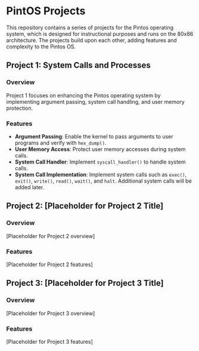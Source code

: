 # PintOS Projects 

This repository contains a series of projects for the Pintos operating system, which is designed for instructional purposes and runs on the 80x86 architecture. The projects build upon each other, adding features and complexity to the Pintos OS.

## Project 1: System Calls and Processes

### Overview
Project 1 focuses on enhancing the Pintos operating system by implementing argument passing, system call handling, and user memory protection.

### Features
- **Argument Passing**: Enable the kernel to pass arguments to user programs and verify with `hex_dump()`.
- **User Memory Access**: Protect user memory accesses during system calls.
- **System Call Handler**: Implement `syscall_handler()` to handle system calls.
- **System Call Implementation**: Implement system calls such as `exec()`, `exit()`, `write()`, `read()`, `wait()`, and `halt`. Additional system calls will be added later.

## Project 2: [Placeholder for Project 2 Title]

### Overview
[Placeholder for Project 2 overview]

### Features
[Placeholder for Project 2 features]

## Project 3: [Placeholder for Project 3 Title]

### Overview
[Placeholder for Project 3 overview]

### Features
[Placeholder for Project 3 features]

